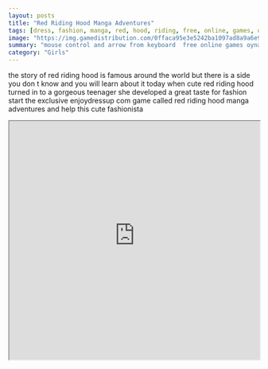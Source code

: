 ```yaml
---
layout: posts
title: "Red Riding Hood Manga Adventures"
tags: [dress, fashion, manga, red, hood, riding, free, online, games, oyna, game, free, games, play, play, games]
image: "https://img.gamedistribution.com/0ffaca95e3e5242ba1097ad8a9a6e95d.jpg"
summary: "mouse control and arrow from keyboard  free online games oyna game free games play play games"
category: "Girls"
---
```


the story of red riding hood is famous around the world but there is a side you don t know and you will learn about it today when cute red riding hood turned in to a gorgeous teenager she developed a great taste for fashion start the exclusive enjoydressup com game called red riding hood manga adventures and help this cute fashionista

<iframe width="100%" height="480px;" src="https://flash.gamedistribution.com?game=0ffaca95e3e5242ba1097ad8a9a6e95d"></iframe>